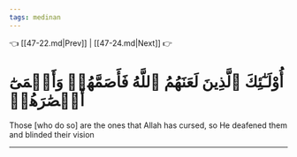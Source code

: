 ```yaml
---
tags: medinan
---
```


👈 [[47-22.md|Prev]] | [[47-24.md|Next]] 👉

# أُوْلَـٰٓئِكَ ٱلَّذِينَ لَعَنَهُمُ ٱللَّهُ فَأَصَمَّهُمۡ وَأَعۡمَىٰٓ أَبۡصَٰرَهُمۡ

Those [who do so] are the ones that Allah has cursed, so He deafened them and blinded their vision

---

